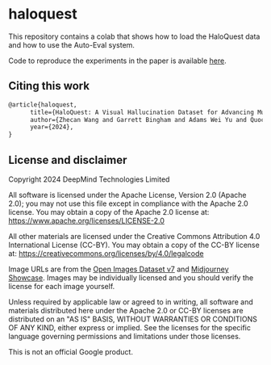 # haloquest

This repository contains a colab that shows how to load the HaloQuest data and
how to use the Auto-Eval system.

Code to reproduce the experiments in the paper is available [here](https://github.com/ZhecanJamesWang/Hallucinated-Visual-Question-Answering).

## Citing this work

```latex
@article{haloquest,
      title={HaloQuest: A Visual Hallucination Dataset for Advancing Multimodal Reasoning},
      author={Zhecan Wang and Garrett Bingham and Adams Wei Yu and Quoc V. Le and Thang Luong and Golnaz Ghiasi},
      year={2024},
}
```

## License and disclaimer

Copyright 2024 DeepMind Technologies Limited

All software is licensed under the Apache License, Version 2.0 (Apache 2.0);
you may not use this file except in compliance with the Apache 2.0 license.
You may obtain a copy of the Apache 2.0 license at:
https://www.apache.org/licenses/LICENSE-2.0

All other materials are licensed under the Creative Commons Attribution 4.0
International License (CC-BY). You may obtain a copy of the CC-BY license at:
https://creativecommons.org/licenses/by/4.0/legalcode

Image URLs are from the [Open Images Dataset v7](https://storage.googleapis.com/openimages/web/factsfigures_v7.html#publications)
and [Midjourney Showcase](https://www.midjourney.com/showcase). Images may be
individually licensed and you should verify the license for each image yourself.

Unless required by applicable law or agreed to in writing, all software and
materials distributed here under the Apache 2.0 or CC-BY licenses are
distributed on an "AS IS" BASIS, WITHOUT WARRANTIES OR CONDITIONS OF ANY KIND,
either express or implied. See the licenses for the specific language governing
permissions and limitations under those licenses.

This is not an official Google product.
